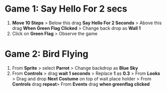 # Game 1: Say Hello For 2 secs

1. **Move 10 Steps** > Below this drag **Say Hello For 2 Seconds** > Above this drag **When Green Flag Clicked** > Change back drop as **Wall 1**
1. Click on **Green Flag** > Observe the game

# Game 2: Bird Flying

1. From **Sprite** > select **Parrot** > Change backdrop as **Blue Sky**
1. From **Controls** > drag **wait 1 seconds** > Replace **1** as **0.3** > From **Looks** > Drag and drop **Next Costume** on top of wait place holder > From **Controls** drag **repeat**> From **Events** drag **when greenflag clicked**
